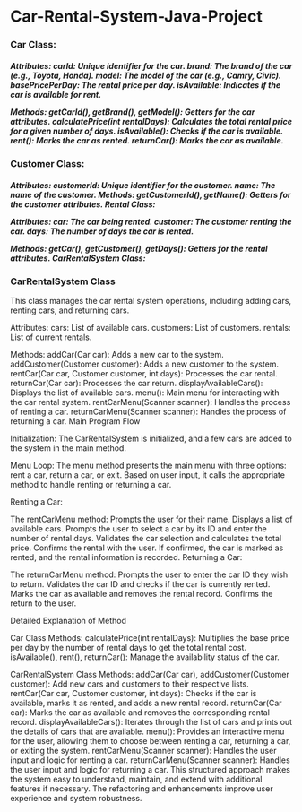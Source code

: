 # Car-Rental-System-Java-Project

<h3>Car Class: </h3>
<h5>
Attributes:
carId: Unique identifier for the car.
brand: The brand of the car (e.g., Toyota, Honda).
model: The model of the car (e.g., Camry, Civic).
basePricePerDay: The rental price per day.
isAvailable: Indicates if the car is available for rent.

Methods:
getCarId(), getBrand(), getModel(): Getters for the car attributes.
calculatePrice(int rentalDays): Calculates the total rental price for a given number of days.
isAvailable(): Checks if the car is available.
rent(): Marks the car as rented.
returnCar(): Marks the car as available.
</h5>
<h3>Customer Class:</h3>
<h5>
Attributes:
customerId: Unique identifier for the customer.
name: The name of the customer.
Methods:
getCustomerId(), getName(): Getters for the customer attributes.
Rental Class:

Attributes:
car: The car being rented.
customer: The customer renting the car.
days: The number of days the car is rented.

Methods:
getCar(), getCustomer(), getDays(): Getters for the rental attributes.
CarRentalSystem Class:

<h3>CarRentalSystem Class</h3>
This class manages the car rental system operations, including adding cars, renting cars, and returning cars.

Attributes:
cars: List of available cars.
customers: List of customers.
rentals: List of current rentals.

Methods:
addCar(Car car): Adds a new car to the system.
addCustomer(Customer customer): Adds a new customer to the system.
rentCar(Car car, Customer customer, int days): Processes the car rental.
returnCar(Car car): Processes the car return.
displayAvailableCars(): Displays the list of available cars.
menu(): Main menu for interacting with the car rental system.
rentCarMenu(Scanner scanner): Handles the process of renting a car.
returnCarMenu(Scanner scanner): Handles the process of returning a car.
Main Program Flow

Initialization:
The CarRentalSystem is initialized, and a few cars are added to the system in the main method.

Menu Loop:
The menu method presents the main menu with three options: rent a car, return a car, or exit.
Based on user input, it calls the appropriate method to handle renting or returning a car.

Renting a Car:

The rentCarMenu method:
Prompts the user for their name.
Displays a list of available cars.
Prompts the user to select a car by its ID and enter the number of rental days.
Validates the car selection and calculates the total price.
Confirms the rental with the user.
If confirmed, the car is marked as rented, and the rental information is recorded.
Returning a Car:

The returnCarMenu method:
Prompts the user to enter the car ID they wish to return.
Validates the car ID and checks if the car is currently rented.
Marks the car as available and removes the rental record.
Confirms the return to the user.

Detailed Explanation of Method

Car Class Methods:
calculatePrice(int rentalDays): Multiplies the base price per day by the number of rental days to get the total rental cost.
isAvailable(), rent(), returnCar(): Manage the availability status of the car.

CarRentalSystem Class Methods:
addCar(Car car), addCustomer(Customer customer): Add new cars and customers to their respective lists.
rentCar(Car car, Customer customer, int days): Checks if the car is available, marks it as rented, and adds a new rental record.
returnCar(Car car): Marks the car as available and removes the corresponding rental record.
displayAvailableCars(): Iterates through the list of cars and prints out the details of cars that are available.
menu(): Provides an interactive menu for the user, allowing them to choose between renting a car, returning a car, or exiting the system.
rentCarMenu(Scanner scanner): Handles the user input and logic for renting a car.
returnCarMenu(Scanner scanner): Handles the user input and logic for returning a car.
This structured approach makes the system easy to understand, maintain, and extend with additional features if necessary. The refactoring and enhancements improve user experience and system robustness.
</h5>
